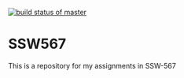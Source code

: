 [![build status of master](https://travis-ci.org/wuhuwuhuhu/SSW567.svg?branch=master)](https://travis-ci.org/wuhuwuhuhu/SSW567)
# SSW567
This is a repository for my assignments in SSW-567

